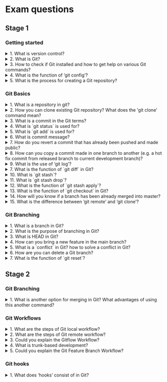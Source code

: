 # Exam questions

## Stage 1

### Getting started

<details>
<summary>1. What is version control?</summary>

>**Answer:**
> Version control is a system that records changes to a file or set of files over time 
> so that you can recall specific versions later. 
</details>  

</details>

<details>
<summary>2. What is Git?</summary>

>**Answer:**
> GIT is a distributed version control system and source code management
> (SCM) system with an emphasis to handle small and large projects with
> speed and efficiency.
</details>

<details>
<summary>3. How to check if Git installed and how to get help on various Git commands?</summary>

>**Answer:**
> On the terminal/cmd using `git version` command; it will show the installed Git's version. Using command `git help`;
> we can display the list of commands supported by the git. Using `git help %COMMAND_NAME%` we can get the detailed
> information about specific Git command; on windows it will be displayed in the web-browser but on Mac/Linux it
> will be displayed on the terminal itself. Command `git help -a` gives a subcommands list.
</details>

<details>
<summary>4. What is the function of ‘git config’?</summary>

>**Answer:**
> The `git config` command is a convenient way to set configuration options for your Git installation.
> Behavior of a repository, user info, preferences etc. can be defined.

</details>

<details>
<summary>5. What is the process for creating a Git repository?</summary>

>**Answer:**
> If you want to create a repository in Git then you need to run the command `git init`. With this command
> .git repository you can create a directory in the project directory.
</details>

### Git Basics

<details>
<summary>1. What is a repository in git?</summary>

>**Answer:**
> A repository contains a directory named .git, where git keeps all of
> its metadata for the repository. The content of the .git directory are
> private to git.

</details>

<details>
<summary>2. How you can clone existing Git repository? What does the 'git clone' command mean?</summary>

>**Answer:**
> Cloning a Git repository means we can create a local copy of the code
> provided by the developer. You can simply do it with a command line:
> git clone git://github.com/facebook/facebook-ios-sdk.git . and we can
> have the code in the facebook-ios-sdk directory.

</details>

<details>
<summary>3. What is a commit in the Git terms?</summary>

>**Answer:**
>A commit is the group of
> * Saved changes to the Git repository
> * This impacts history
> * Uniquely identified by a SHA-1 hash

</details>  

<details>
<summary>4. What is `git status` is used for?</summary>

>**Answer:**
> `git status` shows you the difference between the working directory and the index.
</details>

<details>
<summary>5. What is `git add` is used for?</summary>

>**Answer:**
>`git add` adds file changes in your existing directory to your index.
</details>

<details>
<summary>6. What is commit message?</summary>

>**Answer:**
> Commit message is a feature of Git which appears when you commit a change. Git provides you a text editor where
> you can enter the modifications made in commits.

</details>

<details>
<summary>7. How do you revert a commit that has already been pushed and made public?</summary>

>**Answer:**
> One or more commits can be reverted through the use of `git revert`. This command, in essence, 
> creates a new commit with patches that cancel out the changes introduced in specific commits. 
> In case the commit that needs to be reverted has already been published or changing the repository history is not an 
> option, `git revert` can be used to revert commits. Running the following command will revert the last two commits:
> `git revert HEAD~2..HEAD`. Alternatively, one can always checkout the state of a particular commit from the past,
> and commit it anew.

</details>

<details>
<summary>8. How can you copy a commit made in one branch to another (e.g. a hot fix commit from released branch to current development branch)?</summary>

>**Answer:**
> You need to use the cherry-pick command. It provides the possibility
> to play back an existing commit to your current location/branch. So
> you need to switch to the target branch (e.g. `git checkout`
> development) and call `git cherry-pick` {hash of that commit}. In spite
> of applying the same changes, it will be a new commit with a new hash
> because the changes are applied to a different destination.

</details>

<details>
<summary>9. What is the use of ‘git log’?</summary>

>**Answer:**
> To find specific commits in your project history- by author, date, content or history `git log` is used.

</details>

<details>
<summary>7. What is the function of `git diff` in Git?</summary>

>**Answer:**
> `git diff` shows the changes between commits, commit and working tree etc.

</details>


<details>
<summary>10. What is `git stash`?</summary>

>**Answer:**
> `git stash` takes the current state of the working directory and index and puts in on the stack for later and
> gives you back a clean working directory. So in case if you are in the middle of something and need
> to jump over to the other job, and at the same time you don’t want to lose your current edits then you can use 
> `git stash`.

</details>  

<details>
<summary>11. What is `git stash drop`?</summary>

>**Answer:**
> When you are finished with working on the stashed item or want to remove the list then you can use 
> `git stash drop \[-q|--quiet] \[\<stash>]`. This will ensure that the item that is last added by default or
> any particular item can be removed from the argument.

</details>

<details>
<summary>12. What is the function of `git stash apply`?</summary>

>**Answer:**
> When you want to continue working where you have left your work, `git stash apply` command is used to bring back
> the saved changes onto the working directory.

</details>

<details>
<summary>13. What is the function of `git checkout` in Git?</summary>

>**Answer:**
> `git checkout` command is used for update directories or specific files in your working tree with those from another
> branch without merging it in the whole branch.

</details>

<details>
<summary>14. How will you know if a branch has been already merged into master?</summary>

>**Answer:**
> * `git branch --merged` lists the branches that have been merged into the current branch
> * `git branch --no-merged` lists the branches that have not been merged

</details>

<details>
<summary>15. What is the difference between ‘git remote’ and ‘git clone’?</summary>

>**Answer:**
> `git remote add` just creates an entry in your Git config that specifies a name for a particular URL.
> While, `git clone` creates a new Git repository by copying and existing one located at the URI.

</details>  

### Git Branching

<details>
<summary>1. What is a branch in Git?</summary>

>**Answer:**
> Branches can be thought of as a timeline with commits. By default, the
> master branch is the main, primary branch that we usually work with.
> HEAD is a pointer to the last commit on the current branch. Remote is
> simply a refine, or a pointer, to a related repository somewhere
> that's not local and that could be within local network or enterprise
> network or somewhere out on the internet. Some examples of places that
> might be hosting remote repositories would include GitHub, Gitlab,
> Bitbucket etc.

</details>

<details>
<summary>2. What is the purpose of branching in Git?</summary>

>**Answer:**
> The purpose of branching in Git is that you can create your own branch and jump between those branches. 
> It will allow you to go to your previous work keeping your recent work intact.

</details>

<details>
<summary>3. What is HEAD in Git?</summary>

>**Answer:**
> In Git, this is a pointer to the local branch you’re currently on.

</details>

<details>
<summary>4. How can you bring a new feature in the main branch?</summary>

>**Answer:**
> To bring a new feature in the main branch, you can use a command `git merge` or `git pull command`.

</details>

<details>
<summary>5. What is a `conflict` in Git? how to solve a conflict in Git?</summary>

>**Answer:**
> A conflict arises when the commit that has to be merged has some
> change in one place, and the current commit also has a change at the
> same place. Git will not be able to predict which change should take
> precedence.
>
> To resolve the conflict in Git, edit the files to fix the conflicting
> changes and then add the resolved files by running `git add` after
> that to commit the repaired merge, run `git commit`. Git remembers
> that you are in the middle of a merger, so it sets the parents of the
> commit correctly.

</details>

<details>
<summary>6. How are you can delete a Git branch?</summary>

>**Answer:**
> Once your development branch is merged into the main branch, you don’t
> need development branch. To delete a branch use, the command `git branch –d [head]`.
> To delete a remote branch you need to run command `git push :origin BRANC_NAME`.

</details>

<details>
<summary>7. What is the function of `git reset`?</summary>

>**Answer:**
> The function of `git reset` is to reset your index as well as the working directory to the state of your last commit.

</details>  

## Stage 2

### Git Branching

<details>
<summary>1. What is another option for merging in Git? What advantages of using this another command?</summary>

>**Answer:**
> There is a command `git rebase`. In simple words, `git rebase` allows one to move the first commit of a
> branch to a new starting location. For example, if a feature branch was created from master, and since then
> the master branch has received new commits, `git rebase` can be used to move the feature branch to the
> tip of master. The command effectively will replay the changes made in the feature branch at the tip of master,
> allowing conflicts to be resolved in the process. When done with care, this will allow the feature branch to be 
> merged into master with relative ease and sometimes as a simple fast-forward operation.

</details>  


### Git Workflows

<details>
<summary>1. What are the steps of Git local workflow?</summary>

>**Answer:**
> * For starting local, we initialize our current working project 
>   directory using 'git init' or 'git init your-project-name'(this will
>   create a new directory with provided your-project-name as working
>   directory) command and on the GitHub site set up your GitHub
>   repository.
> * Now in the local working directory, we do changes (either 
>   adding/editing files etc)
> * Then we're going to 'stage' our changes using the "git add" command
> * Then commit our changes that are in the staging area using the 'git
>   commit -m your custom message here'
> * Setup a remote repository (origin) using command 'git remote add
>   origin git@github.com:User/UserRepo.git' (you can change it later
>   using command 'git remote set-url origin
>   git@github.com:User/UserRepo.git')
> * Once we're ready to collaborate with others on the main repository,
>   we'll push our changes up to our remote repository on GitHub(or the
>   hosted remote repository) using command 'git push -u origin master';
>   here -u is upstream(use it only for first push command just once),
>   origin is remote name and master is the branch's name.
> * Once everyone else had pushed their changes to the remote 
>   repository,then we'll do a pull from the remote repository to our
>   local git repository using 'git pull' or 'git pull remote-name
>   branch-name' command
> * Later on whenever doing new working the local repo; do 'git pull'
>   and then start new work.

</details>  

<details>
<summary>2. What are the steps of Git remote workflow?</summary>

>**Answer:**
> * On the GitHub set up your remote GitHub repository
> * Then do a Git's clone using 'git clone' command to create a new
>   repository on our local system.
> * Now in the local working directory we do changes(either
>   adding/editing files etc)
> * Then we're going to 'stage' our changes using the "git add" command
> * Then commit your changes that are in the staging area using the 'git
>   commit -m your custom message here'
> * Setup a remote repository(origin) using command 'git remote add
>   origin git@github.com:User/UserRepo.git' (you can change it later
>   using command 'git remote set-url origin
>   git@github.com:User/UserRepo.git')
> * Once we are ready to collaborate with others on the main repository,
>   we'll push our changes up to our remote repository on GitHub(or the
>   hosted remote repository) using command 'git push -u origin master';
>   here -u is upstream(use it only for first push command just once),
>   origin is remote name and master is the branch's name.
> * One everyone else had pushed their changes to the remote
>   repository,then we'll do a pull from remote repository to our local
>   Git repository using 'git pull' or 'git pull remote-name
>   branch-name' command
> * Later on whenever doing new working the local repo; do 'git pull'
>   and then start new work.

</details>

<details>
<summary>3. Could you explain the Gitflow Workflow?</summary>

>**Answer:**
> Gitflow workflow employs two parallel long-running branches to record
> the history of the project, master and develop:

> * Master - is always ready to be released on LIVE, with everything
>   fully tested and approved (production-ready).
> * Hotfix - Maintenance or “hotfix” branches are used to quickly patch
>   production releases. Hotfix branches are a lot like release branches
>   and feature branches except they're based on master instead of
>   develop.
> * Develop - is the branch to which all feature branches are merged and
>   where all tests are performed. Only when everything’s been
>   thoroughly checked and fixed it can be merged to the master.
> * Feature - Each new feature should reside in its own branch, which can be pushed to the develop branch as their parent one.
> ![Gitflow](../assets/image1.svg)

</details>

<details>
<summary>4. What is trunk-based development?</summary>

>**Answer:**
> Trunk-based development is a version control management practice where developers merge small, frequent updates to a core “trunk” or main branch. It’s a common practice among DevOps teams and part of the DevOps lifecycle since it streamlines merging and integration phases. In fact, trunk-based development is a required practice of CI/CD. Developers can create short-lived branches with a few small commits compared to other long-lived feature branching strategies. As codebase complexity and team size grow, trunk-based development helps keep production releases flowing.
> ![Gitflow](../assets/image3.png)

</details>

<details>
<summary>5. Could you explain the Git Feature Branch Workflow?</summary>

>**Answer:**
> The core idea behind the Feature Branch Workflow is that all feature development should take place in a dedicated branch instead of the master branch. This encapsulation makes it easy for multiple developers to work on a particular feature without disturbing the main codebase. It also means the master branch will never contain broken code, which is a huge advantage for continuous integration environments.
> ![Git Feature Branch Workflow](../assets/image2.svg)

</details>

### Git hooks

<details>
<summary>1. What does ‘hooks’ consist of in Git?</summary>

>**Answer:**
> This directory consists of Shell scripts which are activated after running the corresponding Git commands.
> For example, Git will try to execute the post-commit script after you run a commit.

</details>
